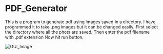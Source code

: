 # PDF_Generator
This is a program to generate pdf using images saved in a directory. I have programmed it to take .png images but it can be changed easily.
First select the directory where all the phots are saved. Then enter the pdf filename with .pdf extension
Now hit run button.

![GUI_Image](https://user-images.githubusercontent.com/26040712/172054619-5dcc494c-4fb1-487e-9572-92057a92dd68.png)
